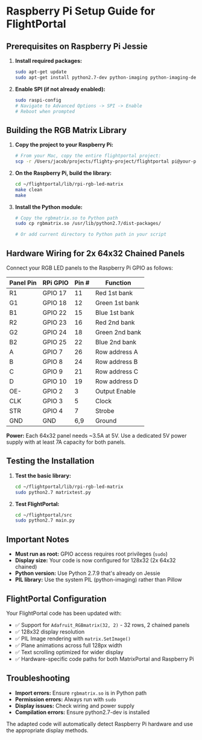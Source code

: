 # Raspberry Pi Setup Guide for FlightPortal

## Prerequisites on Raspberry Pi Jessie

1. **Install required packages:**
   ```bash
   sudo apt-get update
   sudo apt-get install python2.7-dev python-imaging python-imaging-dev build-essential
   ```

2. **Enable SPI (if not already enabled):**
   ```bash
   sudo raspi-config
   # Navigate to Advanced Options -> SPI -> Enable
   # Reboot when prompted
   ```

## Building the RGB Matrix Library

1. **Copy the project to your Raspberry Pi:**
   ```bash
   # From your Mac, copy the entire flightportal project:
   scp -r /Users/jacob/projects/flighty-project/flightportal pi@your-pi-ip:~/
   ```

2. **On the Raspberry Pi, build the library:**
   ```bash
   cd ~/flightportal/lib/rpi-rgb-led-matrix
   make clean
   make
   ```

3. **Install the Python module:**
   ```bash
   # Copy the rgbmatrix.so to Python path
   sudo cp rgbmatrix.so /usr/lib/python2.7/dist-packages/
   
   # Or add current directory to Python path in your script
   ```

## Hardware Wiring for 2x 64x32 Chained Panels

Connect your RGB LED panels to the Raspberry Pi GPIO as follows:

| Panel Pin | RPi GPIO | Pin # | Function |
|-----------|----------|-------|----------|
| R1        | GPIO 17  | 11    | Red 1st bank |
| G1        | GPIO 18  | 12    | Green 1st bank |
| B1        | GPIO 22  | 15    | Blue 1st bank |
| R2        | GPIO 23  | 16    | Red 2nd bank |
| G2        | GPIO 24  | 18    | Green 2nd bank |
| B2        | GPIO 25  | 22    | Blue 2nd bank |
| A         | GPIO 7   | 26    | Row address A |
| B         | GPIO 8   | 24    | Row address B |
| C         | GPIO 9   | 21    | Row address C |
| D         | GPIO 10  | 19    | Row address D |
| OE-       | GPIO 2   | 3     | Output Enable |
| CLK       | GPIO 3   | 5     | Clock |
| STR       | GPIO 4   | 7     | Strobe |
| GND       | GND      | 6,9   | Ground |

**Power:** Each 64x32 panel needs ~3.5A at 5V. Use a dedicated 5V power supply with at least 7A capacity for both panels.

## Testing the Installation

1. **Test the basic library:**
   ```bash
   cd ~/flightportal/lib/rpi-rgb-led-matrix
   sudo python2.7 matrixtest.py
   ```

2. **Test FlightPortal:**
   ```bash
   cd ~/flightportal/src
   sudo python2.7 main.py
   ```

## Important Notes

- **Must run as root:** GPIO access requires root privileges (`sudo`)
- **Display size:** Your code is now configured for 128x32 (2x 64x32 chained)
- **Python version:** Use Python 2.7.9 that's already on Jessie
- **PIL library:** Use the system PIL (python-imaging) rather than Pillow

## FlightPortal Configuration

Your FlightPortal code has been updated with:

- ✅ Support for `Adafruit_RGBmatrix(32, 2)` - 32 rows, 2 chained panels
- ✅ 128x32 display resolution 
- ✅ PIL Image rendering with `matrix.SetImage()`
- ✅ Plane animations across full 128px width
- ✅ Text scrolling optimized for wider display
- ✅ Hardware-specific code paths for both MatrixPortal and Raspberry Pi

## Troubleshooting

- **Import errors:** Ensure `rgbmatrix.so` is in Python path
- **Permission errors:** Always run with `sudo`
- **Display issues:** Check wiring and power supply
- **Compilation errors:** Ensure python2.7-dev is installed

The adapted code will automatically detect Raspberry Pi hardware and use the appropriate display methods.